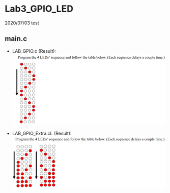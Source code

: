 # Lab3_GPIO_LED
2020/07/03 test

## main.c
   * LAB_GPIO.c (Result):
      ![Alt text](https://raw.githubusercontent.com/bill130287/Lab-of-Microcomputer-Principles-and-Applications/master/Lab3_GPIO_LED/.png/LAB_GPIO.png)
    
   * LAB_GPIO_Extra.cL (Result):
      ![image](https://github.com/bill130287/Lab-of-Microcomputer-Principles-and-Applications/blob/master/Lab3_GPIO_LED/.png/LAB_GPIO_Extra.png)    
